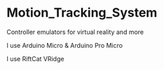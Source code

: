 # Motion_Tracking_System
Controller emulators for virtual reality and more

I use Arduino Micro & Arduino Pro Micro

I use RiftCat VRidge
